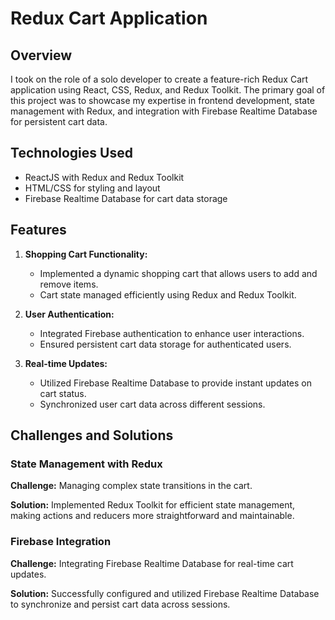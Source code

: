 # Redux Cart Application

## Overview

I took on the role of a solo developer to create a feature-rich Redux Cart application using React, CSS, Redux, and Redux Toolkit. The primary goal of this project was to showcase my expertise in frontend development, state management with Redux, and integration with Firebase Realtime Database for persistent cart data.

## Technologies Used

- ReactJS with Redux and Redux Toolkit
- HTML/CSS for styling and layout
- Firebase Realtime Database for cart data storage

## Features

1. **Shopping Cart Functionality:**
   - Implemented a dynamic shopping cart that allows users to add and remove items.
   - Cart state managed efficiently using Redux and Redux Toolkit.

2. **User Authentication:**
   - Integrated Firebase authentication to enhance user interactions.
   - Ensured persistent cart data storage for authenticated users.

3. **Real-time Updates:**
   - Utilized Firebase Realtime Database to provide instant updates on cart status.
   - Synchronized user cart data across different sessions.

## Challenges and Solutions

### State Management with Redux

**Challenge:**
Managing complex state transitions in the cart.

**Solution:**
Implemented Redux Toolkit for efficient state management, making actions and reducers more straightforward and maintainable.

### Firebase Integration

**Challenge:**
Integrating Firebase Realtime Database for real-time cart updates.

**Solution:**
Successfully configured and utilized Firebase Realtime Database to synchronize and persist cart data across sessions.

